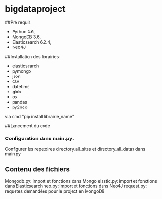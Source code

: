 # bigdataproject

##Pré requis

* Python 3.6,
* MongoDB 3.6,
* Elasticsearch 6.2.4,
* Neo4J

##Installation des librairies:

*  elasticsearch
*  pymongo
*  json
*  csv
*  datetime
*  glob
*  os
*  pandas
* py2neo

via cmd "pip install librairie_name"

##Lancement du code

### Configuration dans main.py:

Configurer les repetoires directory_all_sites et directory_all_datas dans main.py


## Contenu des fichiers

Mongodb.py: import et fonctions dans Mongo
elastic.py: import et fonctions dans Elasticsearch
neo.py: import et fonctions dans Neo4J
request.py: requetes demandées pour le project en MongoDB